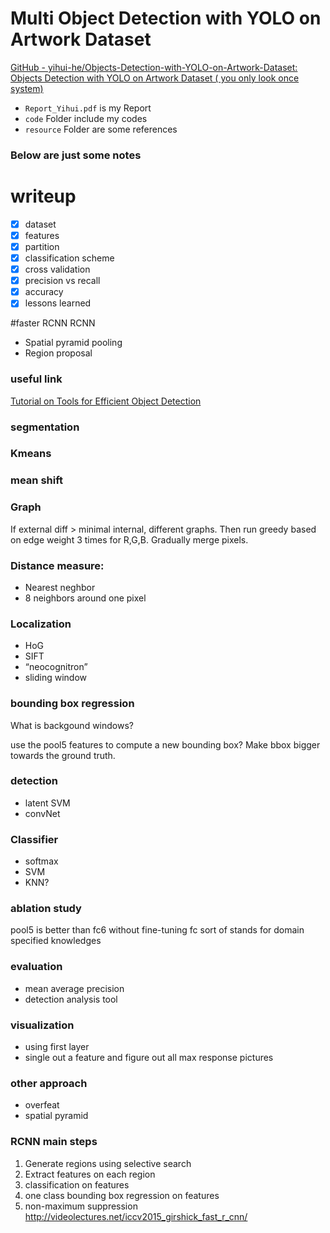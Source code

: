 # Multi Object Detection with YOLO on Artwork Dataset

[GitHub - yihui-he/Objects-Detection-with-YOLO-on-Artwork-Dataset: Objects Detection with YOLO on Artwork Dataset ( you only look once system)](https://github.com/yihui-he/Objects-Detection-with-YOLO-on-Artwork-Dataset)

- `Report_Yihui.pdf` is my Report
- `code` Folder include my codes
- `resource` Folder are some references

### Below are just some notes

# writeup

- [x]  dataset
- [x]  features
- [x]  partition
- [x]  classification scheme
- [x]  cross validation
- [x]  precision vs recall
- [x]  accuracy
- [x]  lessons learned

#faster RCNN
RCNN
- Spatial pyramid pooling
- Region proposal

### useful link

[Tutorial on Tools for Efficient Object Detection](http://mp7.watson.ibm.com/ICCV2015/ObjectDetectionICCV2015.html)

### segmentation

### Kmeans

### mean shift

### Graph

If external diff > minimal internal, different graphs.
Then run greedy based on edge weight 3 times for R,G,B.
Gradually merge pixels.

### Distance measure:

- Nearest neghbor
- 8 neighbors around one pixel

### Localization

- HoG
- SIFT
- “neocognitron”
- sliding window

### bounding box regression

What is backgound windows?

use the pool5 features to compute a new bounding box?
Make bbox bigger towards the ground truth.

### detection

- latent SVM
- convNet

### Classifier

- softmax
- SVM
- KNN?

### ablation study

pool5 is better than fc6 without fine-tuning
fc sort of stands for domain specified knowledges

### evaluation

- mean average precision
- detection analysis tool

### visualization

- using first layer
- single out a feature and figure out all max response pictures

### other approach

- overfeat
- spatial pyramid

### RCNN main steps

1. Generate regions using selective search
2. Extract features on each region
3. classification on features
4. one class bounding box regression on features
5. non-maximum suppression http://videolectures.net/iccv2015_girshick_fast_r_cnn/
